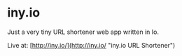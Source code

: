 iny.io
=========

Just a very tiny URL shortener web app written in Io.

Live at: [http://iny.io/](http://iny.io/ "iny.io URL Shortener")

